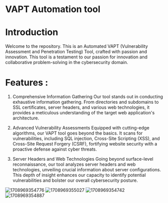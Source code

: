 # VAPT Automation tool 

# Introduction 
Welcome to the repository. This is an Automated VAPT (Vulnerability Assessment and Penetration Testing) Tool, crafted with passion and innovation. This tool is a testament to our passion for innovation and collaborative problem-solving in the cybersecurity domain.

# Features :
1. Comprehensive Information Gathering
Our tool stands out in conducting exhaustive information gathering. From directories and subdomains to SSL certificates, server headers, and various web technologies, it provides a meticulous understanding of the target web application's architecture.

2. Advanced Vulnerability Assessments
Equipped with cutting-edge algorithms, our VAPT tool goes beyond the basics. It scans for vulnerabilities, including SQL injection, Cross-Site Scripting (XSS), and Cross-Site Request Forgery (CSRF), fortifying website security with a proactive defense against cyber threats.

3. Server Headers and Web Technologies
Going beyond surface-level reconnaissance, our tool analyzes server headers and web technologies, unveiling crucial information about server configurations. This depth of insight enhances our capacity to identify potential vulnerabilities and bolster our overall cybersecurity posture.

![1708969354776](https://github.com/rajshah274/VAPT-Automation-Tool/assets/134382688/df0d0dfe-ba8c-46d2-9859-ffc741336719)
![1708969355027](https://github.com/rajshah274/VAPT-Automation-Tool/assets/134382688/2330527b-63eb-4de8-93a3-ea6f845476fb)
![1708969354742](https://github.com/rajshah274/VAPT-Automation-Tool/assets/134382688/2258c591-9e1e-4c8c-b244-9624ac571597)
![1708969354887](https://github.com/rajshah274/VAPT-Automation-Tool/assets/134382688/5c35e1ac-522b-4565-87ca-b0031c909977)



